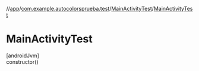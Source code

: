 //[app](../../../index.md)/[com.example.autocolorsprueba.test](../index.md)/[MainActivityTest](index.md)/[MainActivityTest](-main-activity-test.md)

# MainActivityTest

[androidJvm]\
constructor()

